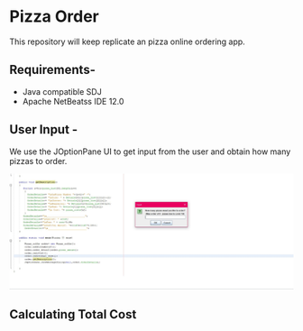 # Pizza Order
This repository will keep replicate an pizza online ordering app.  

## Requirements-
 - Java compatible SDJ
 - Apache NetBeatss IDE 12.0 

## User Input -

We use the JOptionPane UI to get input from the user and obtain how many pizzas to order. 

<img src="Images/user_input.JPG" >

## Calculating Total Cost

